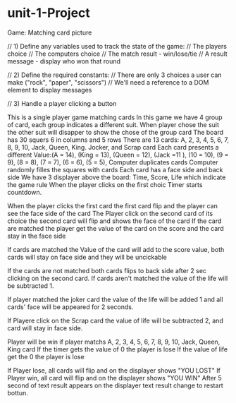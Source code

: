 # unit-1-Project
Game: Matching card picture

// 1) Define any variables used to track the state of the game:
//    The players choice
//    The computers choice
//    The match result - win/lose/tie
//    A result message - display who won that round

// 2) Define the required constants:
//    There are only 3 choices a user can make ("rock", "paper", "scissors")
//    We'll need a reference to a DOM element to display messages

// 3) Handle a player clicking a button





This is a single player game matching cards
In this game we have 4 group of card, each group indicates a different suit. 
When player chose the suit the other suit will disapper to show the chose of the group card
The board has 30 squers 6 in columns and 5 rows
There are 13 cards: A, 2, 3, 4, 5, 6, 7, 8, 9, 10, Jack, Queen, King. Jocker, and Scrap card
Each card presents a different Value:(A = 14), (King = 13), (Queen = 12), (Jack =11 ), (10 = 10), (9 = 9), (8 = 8), (7 = 7), (6 = 6), (5 = 5), 
Computer duplicates  cards 
Computer randomly filles the squares with cards 
Each card has a face side and back side
We have 3 displayer above the board: Time, Score, Life which indicate the game rule
When the player clicks on the first choic Timer starts countdown.

When the player clicks the first card the first card flip and the player can see the face side of the card
The Player click on the second card of its choice the second card will flip and shows the face of the card
If the card are matched the player get the value of the card on the score and the card stay in the face side


If cards are matched the Value of the card will add to the score value, both cards will stay on face side and they will be uncickable

If the cards are not matched both cards flips to back side after 2 sec clicking  on the second card.
If cards aren't matched the value of the life will be subtracted 1.

If player matched the joker card the value of the life will be added 1 and all cards' face will be appeared for 2 seconds.

If Playere click on the Scrap card the value of life will be subtracted 2, and card will stay in face side.

Player will be win if player matchs A, 2, 3, 4, 5, 6, 7, 8, 9, 10, Jack, Queen, King card
If the timer gets the value of 0 the player is lose
If the value of life get the 0 the player is lose 

If Player lose, all cards will flip and on the displayer shows "YOU LOST" 
If Player win, all card will flip and on the displayer shows "YOU WIN"
After 5 second of text result appears on the displayer text result change to restart bottun. 

<!-- As a user I want to inter my name and see my name as a player-->
<!-- As a user I want to have an option to chose my cards' suit -->
<!-- As a user I want to be able to click on, HEART, DIAMOOND, CLUBS, SPADE on landing page -->
<!-- As a user I want visual feedback after making a selection -->
<!-- As a user I want to see the TIME, SCORE, LIFE -->
<!-- As a user I want to be presented with a clear message indecating the winning of the game, so I can immediately understand the outcome -->
<!-- As a user I want to have an option to play another round, so I can try to improve my record -->
